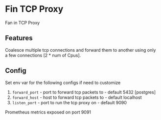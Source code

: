 # Fin TCP Proxy
Fan in TCP Proxy

## Features
Coalesce multiple tcp connections and forward them to another using only a few connections [2 * num of Cpus].

## Config

Set env var for the following configs if need to customize

1. `forward_port` - port to forward tcp packets to - default 5432 [postgres]
2. `forward_host` - host to forward tcp packets to - default localhost
3. `listen_port` - port to run the tcp proxy on - default 9090

Prometheus metrics exposed on port 9091